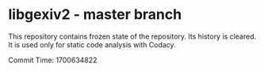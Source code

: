 # libgexiv2 - master branch

This repository contains frozen state of the repository.
Its history is cleared. It is used only for static code
analysis with Codacy.

Commit Time: 1700634822